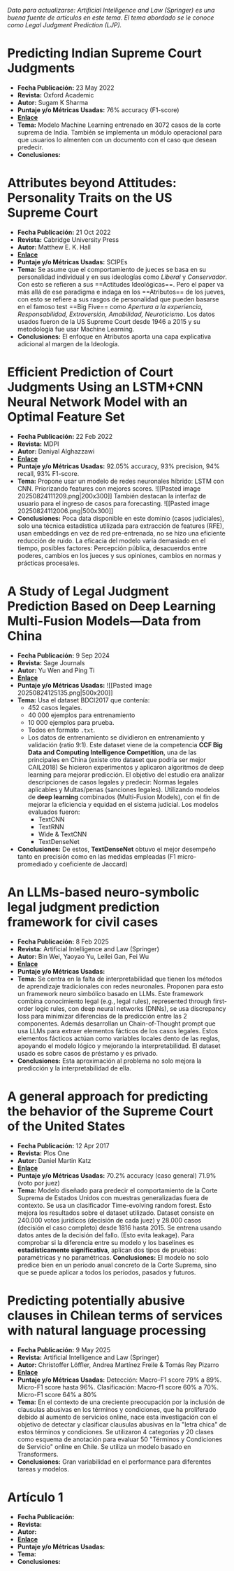 *Dato para actualizarse: Artificial Intelligence and Law (Springer) es una buena fuente de artículos en este tema. El tema abordado se le conoce como Legal Judgment Prediction (LJP).*
# Predicting Indian Supreme Court Judgments
- **Fecha Publicación:** 23 May 2022
- **Revista:** Oxford Academic
- **Autor:** Sugam K Sharma
- **Puntaje y/o Métricas Usadas:** 76% accuracy (F1-score)
- **[Enlace](https://academic.oup.com/slr/article-abstract/44/1/hmac006/6590874)**
- **Tema:** Modelo Machine Learning entrenado en 3072 casos de la corte suprema de India. También se implementa un módulo operacional para que usuarios lo almenten con un documento con el caso que desean predecir. 
- **Conclusiones:** 

# Attributes beyond Attitudes: Personality Traits on the US Supreme Court
- **Fecha Publicación:** 21 Oct 2022
- **Revista:** Cabridge University Press
- **Autor:** Matthew E. K. Hall
- **[Enlace](https://academic.oup.com/slr/article-abstract/44/1/hmac006/6590874)**
- **Puntaje y/o Métricas Usadas:** SCIPEs 
- **Tema:** Se asume que el comportamiento de jueces se basa en su personalidad individual y en sus ideologías como  *Liberal* y *Conservador*. Con esto se refieren a sus ==Actitudes Ideológicas==. Pero el paper va más allá de ese paradigma e indaga en los ==Atributos== de los jueves, con esto se refiere a sus rasgos de personalidad que pueden basarse en el famoso test ==Big Five== como *Apertura a la experiencia, Responsabilidad, Extroversión, Amabilidad, Neuroticismo*. Los datos usados fueron de la US Supreme Court desde 1946 a 2015 y su metodología fue usar Machine Learning. 
- **Conclusiones:** El enfoque en Atributos aporta una capa explicativa adicional al margen de la Ideología.

# Efficient Prediction of Court Judgments Using an LSTM+CNN Neural Network Model with an Optimal Feature Set
- **Fecha Publicación:** 22 Feb 2022
- **Revista:** MDPI
- **Autor:** Daniyal Alghazzawi
- **[Enlace](https://www.mdpi.com/2227-7390/10/5/683)**
- **Puntaje y/o Métricas Usadas:** 92.05% accuracy, 93% precision, 94% recall, 93% F1-score.
- **Tema:** Propone usar un modelo de redes neuronales híbrido: LSTM con CNN. Priorizando features con mejores scores.
![[Pasted image 20250824111209.png|200x300]]
También destacan la interfaz de usuario para el ingreso de casos para forecasting.
![[Pasted image 20250824112006.png|500x300]]
- **Conclusiones:** Poca data disponible en este dominio (casos judiciales), solo una técnica estadística utilizada para extracción de features (RFE), usan embeddings en vez de red pre-entrenada, no se hizo una eficiente reducción de ruido. La eficacia del modelo varía demasiado en el tiempo, posibles factores: Percepción pública, desacuerdos entre poderes, cambios en los jueces y sus opiniones, cambios en normas y prácticas procesales.

# A Study of Legal Judgment Prediction Based on Deep Learning Multi-Fusion Models—Data from China
- **Fecha Publicación:** 9 Sep 2024
- **Revista:** Sage Journals
- **Autor:** Yu Wen and Ping Ti
- **[Enlace](https://journals.sagepub.com/doi/10.1177/21582440241257682)**
- **Puntaje y/o Métricas Usadas:** 
![[Pasted image 20250824125135.png|500x200]]
- **Tema:** Usa el dataset BDCI2017 que contenía:
	- 452 casos legales. 
	- 40 000 ejemplos para entrenamiento
	- 10 000 ejemplos para prueba.
	- Todos en formato `.txt`.
	- Los datos de entrenamiento se dividieron en entrenamiento y validación (ratio 9:1). Este dataset viene de la competencia **CCF Big Data and Computing Intelligence Competition**, una de las principales en China (existe otro dataset que podría ser mejor CAIL2018) Se hicieron experimentos y aplicaron algoritmos de deep learning para mejorar predicción. El objetivo del estudio era analizar descripciones de casos legales y predecir: Normas legales aplicables y Multas/penas (sanciones legales). Utilizando modelos de **deep learning** combinados (Multi-Fusion Models), con el fin de mejorar la eficiencia y equidad en el sistema judicial. Los modelos evaluados fueron:
		- TextCNN
		- TextRNN
		- Wide & TextCNN
		- TextDenseNet
- **Conclusiones:** De estos, **TextDenseNet** obtuvo el mejor desempeño tanto en precisión como en las medidas empleadas (F1 micro-promediado y coeficiente de Jaccard)
# An LLMs-based neuro-symbolic legal judgment prediction framework for civil cases
- **Fecha Publicación:** 8 Feb 2025
- **Revista:** Artificial Intelligence and Law (Springer)
- **Autor:** Bin Wei, Yaoyao Yu, Leilei Gan, Fei Wu
- **[Enlace](https://link.springer.com/article/10.1007/s10506-025-09433-1)**
- **Puntaje y/o Métricas Usadas:** 
- **Tema:** Se centra en la falta de interpretabilidad que tienen los métodos de aprendizaje tradicionales con redes neuronales. Proponen para esto un framework neuro simbólico basado en LLMs. Este framework combina conocimiento legal (e.g., legal rules), represented through first-order logic rules, con deep neural networks (DNNs), se usa discrepancy loss para minimizar diferencias de la predicción entre las 2 componentes. Además desarrollan un Chain-of-Thought prompt que usa LLMs para extraer elementos fácticos de los casos legales. Estos elementos fácticos actúan como variables locales dento de las reglas, apoyando el modelo lógico y mejorando la interpretabilidad. El dataset usado es sobre casos de préstamo y es privado.  
- **Conclusiones:** Esta aproximación al problema no solo mejora la predicción y la interpretabilidad de ella.
# A general approach for predicting the behavior of the Supreme Court of the United States
- **Fecha Publicación:** 12 Apr 2017
- **Revista:** Plos One
- **Autor:** Daniel Martin Katz
- **[Enlace](https://journals.plos.org/plosone/article?id=10.1371/journal.pone.0174698)**
- **Puntaje y/o Métricas Usadas:** 70.2% accuracy (caso general) 71.9% (voto por juez)
- **Tema:** 
Modelo diseñado para predecir el comportamiento de la Corte Suprema de Estados Unidos con muestras generalizadas fuera de contexto. Se usa un clasificador Time-evolving random forest. Esto mejora los resultados sobre el dataset utilizado. Dataset consiste en 240.000 votos jurídicos (decisión de cada juez) y 28.000 casos (decisión el caso completo) desde 1816 hasta 2015.
Se entrena usando datos antes de la decisión del fallo. (Esto evita leakage).
Para comprobar si la diferencia entre su modelo y los baselines es **estadísticamente significativa**, aplican dos tipos de pruebas: paramétricas y no paramétricas.
**Conclusiones:** El modelo no solo predice bien en un período anual concreto de la Corte Suprema, sino que se puede aplicar a todos los períodos, pasados y futuros.

# Predicting potentially abusive clauses in Chilean terms of services with natural language processing
- **Fecha Publicación:** 9 May 2025
- **Revista:** Artificial Intelligence and Law (Springer)
- **Autor:** Christoffer Löffler, Andrea Martínez Freile & Tomás Rey Pizarro
- **[Enlace](https://link.springer.com/article/10.1007/s10506-025-09462-w)**
- **Puntaje y/o Métricas Usadas:** 
	Detección: Macro-F1 score 79% a 89%. Micro-F1 score hasta 96%.
	Clasificación:  Macro-f1 score 60% a 70%. Micro-F1 score 64% a 80%
- **Tema:** En el contexto de una creciente preocupación por la inclusión de clausulas abusivas en los términos y condiciones, que ha proliferado debido al aumento de servicios online, nace esta investigación con el objetivo de detectar y clasificar clausulas abusivas en la "letra chica" de estos términos y condiciones. Se utilizaron 4 categorías y 20 clases como esquema de anotación para evaluar 50 "Términos y Condiciones de Servicio" online en Chile. Se utiliza un modelo basado en Transformers.
- **Conclusiones:** Gran variabilidad en el performance para diferentes tareas y modelos.

# Artículo 1
- **Fecha Publicación:** 
- **Revista:** 
- **Autor:** 
- **[Enlace]()**
- **Puntaje y/o Métricas Usadas:** 
- **Tema:** 
- **Conclusiones:** 
